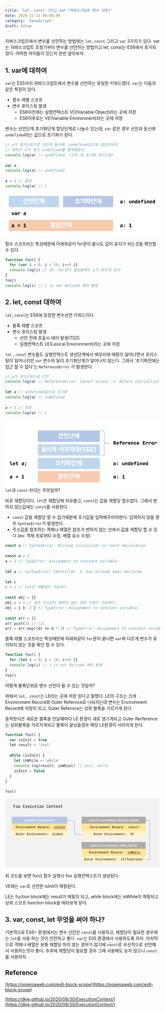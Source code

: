 ```yaml
---
title: 'let, const 그리고 var (자바스크립트 변수 선언)'
date: 2020-12-21 00:08:00
category: 'JavaScript'
draft: false
---
```


자바스크립트에서 변수를 선언하는 방법에는 `let`, `const` 그리고 `var` 3가지가 있다. var는 자바스크립트 초창기부터 변수를 선언하는 방법이고 let, const는 ES6에서 추가되었다. 어떠한 차이들이 있는지 한번 알아보자.

## 1. var에 대하여

`var`는 ES5까지 자바스크립트에서 변수를 선언하는 유일한 키워드였다. `var`는 다음과 같은 특징이 있다.

- 함수 레벨 스코프
- 변수 호이스팅 발생
  - ES6이전에는 실행컨텍스트 VO(Variable Object)라는 곳에 저장
  - ES6이후로는 VE(Variable Environment)라는 곳에 저장

변수는 선언단계 초기화단계 할당단계로 나눌수 있는데, `var` 같은 경우 선언과 동신에 `undefined`라는 값으로 초기화가 된다.

```js
// a가 호이스팅으로 선언과 동시에, undefined값으로 할당이되어
// 에러가 나지 않고 undefined를 출력해준다.
console.log(a) // undefined  (선언 및 초기화 호이스팅)

var a
console.log(a) // undefined

a = 1 // 할당
console.log(a) // 1
```

![](./images/variable1.png)

함수 스코프라는 특성때문에 아래와같이 for문이 끝나도 값이 유지가 되는것을 확인할 수 있다.

```js
function foo() {
  for (var i = 0; i < 10; i++) {}
  console.log(i) // 10  for문이 끝났음에도 i가 10으로 유지
}
foo()
console.log(i) // i is not defined 에러 발생
```

## 2. let, const 대하여

`let`, `const`는 ES6에 등장한 변수선언 키워드이다.

- 블록 레벨 스코프
- 변수 호이스팅 발생
  - 선언 전에 호출시 에러 발생(TDZ)
  - 실행컨텍스트 LE(Lexical Environment)라는 곳에 저장

`let` , `const` 변수들도 실행컨텍스트 생성단계에서 메모리에 매핑이 일어나면서 호이스팅이 일어나지만 `var` 변수와 달리 초기화단계가 일어나지 않는다. 그래서 '초기화전에는 접근 할 수 없다'는 `ReferenceError` 가 발생한다.

```js
// a가 호이스팅으로 선언
console.log(a) // ReferenceError: Cannot access 'a' before initialization

let a // undefined값으로 초기화
console.log(a) // undefined

a = 1 // 할당
console.log(a) // 1
```

![](./images/variable2.png)
`let`과 `const` 차이는 무엇일까?

바로 재할당이다. `let`은 재할당에 자유롭고, `const`는 값을 재할당 할수없다. 그래서 변하지 않는값에는 `const`를 사용한다.

- `const` 값을 재할당 할 수 없기때문에 초기값을 입력해주어야한다. 입력하지 않을 경우 `SyntaxError`가 발생한다.
- 주소값을 참조하는 객체나 배열은 참조가 변하지 않는 선에서 값을 재할당 할 수 있다.(ex: 객체 프로퍼티 수정, 배열 요소 수정)

```js
const a // SyntaxError: Missing initializer in const declaration

const a = 1
a = 2 // TypeError: Assignment to constant variable.

let a // SyntaxError: Identifier 'a' has already been declared

let c
c = 1 // let은 재할당이 가능하다.

const obj = {}
obj.a = 1 // 참조 주소값이 변하지 않는 경우 수정이 가능하다.
obj = { b: 2 } // TypeError: Assignment to constant variable.

const arr = []
arr.push(1) // [1]
arr = arr.map((d) => d * 2) // TypeError: Assignment to constant variable.
```

블록 레벨 스코프라는 특성때문에 아래와같이 `for`문이 끝나면 `var`와 다르게 변수가 유지되지 않는 것을 확인 할 수 있다.

```js
function foo() {
  for (let i = 0; i < 10; i++) {}
  console.log(i) // i is not defined 에러 발생
}
foo()
```

어떻게 블록단위로 변수 선언이 될 수 있는 것일까?

위에서 `let, const`는 LE라는 곳에 저장 된다고 말했다. LE의 구조는 크게 Environment Record와 Outer Refernce로 나눠지는데 변수는 Environment Record에 저장이 되고, Outer Refernce는 상위 블록을 가르키게 된다.

동작방식은 새로운 블록을 만날떄마다 LE 환경이 새로 생기게되고 Outer Rerference는 상위블록을 가르키게되고 블록이 끝났을경우 해당 LE환경이 사라지게 된다.

```js
function foo() {
  var isInit = true
  let result = 'init'

  while (isInit) {
    let inWhile = 'while'
    console.log(result, inWhiel) // init, while
    isInit = false
  }
}

foo()
```

![](./images/variable3.png)

위 코드를 보면 foo() 함수 실행시 foo 실행컨텍스트가 생성된다.

VE에는 `var`로 선언한 isInit이 매핑된다.

LE는 fuction block에는 result가 매핑이 되고, while block에는 inWhile이 매핑되고 상위 스코프 function block을 바라보게 된다.

## 3. var, const, let 무엇을 써야 하나?

기본적으로 ES6+ 환경에서는 변수 선언은 `const`를 사용하고, 재할당이 필요한 경우에는 `let`을 사용 하는 것이 안전하고 좋다. `var`는 ES5 환경에서 사용하도록 하자. 마지막으로 객체나 배열은 보통 재할당 하지 않는 경우가 많기에 `const`로 우선적으로 선언해서 사용하는것이 좋다. 추후에 재할당이 필요할 경우 그때 사용해도 늦지 않으니 `const`를 사용하자.

## Reference

[https://poiemaweb.com/es6-block-scope](https://poiemaweb.com/es6-block-scope)

[https://dkje.github.io/2020/08/30/ExecutionContext/](https://dkje.github.io/2020/08/30/ExecutionContext/)
